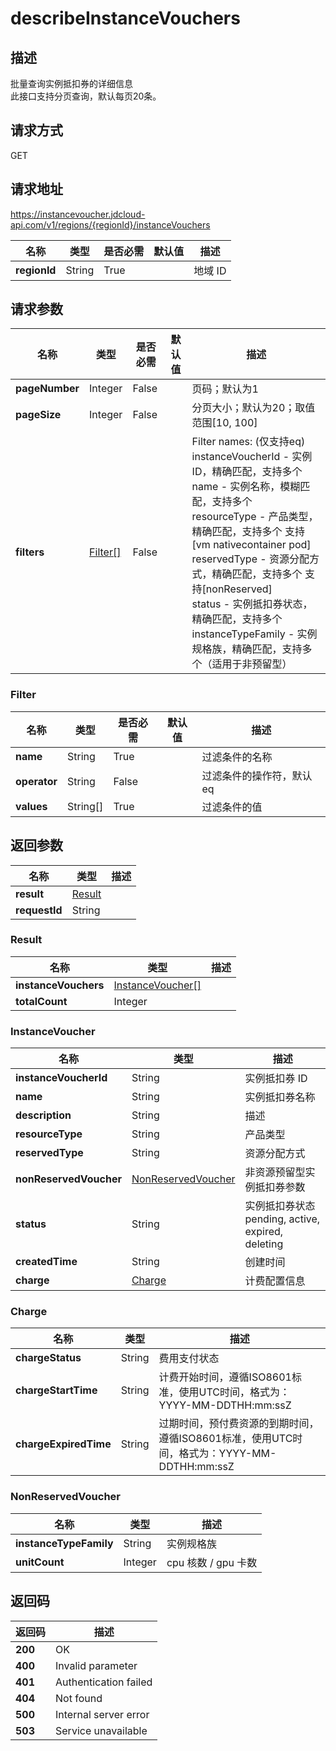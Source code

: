 # describeInstanceVouchers


## 描述
批量查询实例抵扣券的详细信息<br>
此接口支持分页查询，默认每页20条。


## 请求方式
GET

## 请求地址
https://instancevoucher.jdcloud-api.com/v1/regions/{regionId}/instanceVouchers

|名称|类型|是否必需|默认值|描述|
|---|---|---|---|---|
|**regionId**|String|True| |地域 ID|

## 请求参数
|名称|类型|是否必需|默认值|描述|
|---|---|---|---|---|
|**pageNumber**|Integer|False| |页码；默认为1|
|**pageSize**|Integer|False| |分页大小；默认为20；取值范围[10, 100]|
|**filters**|[Filter[]](describeinstancevouchers#filter)|False| |Filter names: (仅支持eq)<br>instanceVoucherId - 实例ID，精确匹配，支持多个<br>name - 实例名称，模糊匹配，支持多个<br>resourceType - 产品类型，精确匹配，支持多个 支持[vm nativecontainer pod]<br>reservedType - 资源分配方式，精确匹配，支持多个 支持[nonReserved]<br>status - 实例抵扣券状态，精确匹配，支持多个<br>instanceTypeFamily - 实例规格族，精确匹配，支持多个（适用于非预留型）<br>|

### <div id="filter">Filter</div>
|名称|类型|是否必需|默认值|描述|
|---|---|---|---|---|
|**name**|String|True| |过滤条件的名称|
|**operator**|String|False| |过滤条件的操作符，默认eq|
|**values**|String[]|True| |过滤条件的值|

## 返回参数
|名称|类型|描述|
|---|---|---|
|**result**|[Result](describeinstancevouchers#result)| |
|**requestId**|String| |

### <div id="result">Result</div>
|名称|类型|描述|
|---|---|---|
|**instanceVouchers**|[InstanceVoucher[]](describeinstancevouchers#instancevoucher)| |
|**totalCount**|Integer| |
### <div id="instancevoucher">InstanceVoucher</div>
|名称|类型|描述|
|---|---|---|
|**instanceVoucherId**|String|实例抵扣券 ID|
|**name**|String|实例抵扣券名称|
|**description**|String|描述|
|**resourceType**|String|产品类型|
|**reservedType**|String|资源分配方式|
|**nonReservedVoucher**|[NonReservedVoucher](describeinstancevouchers#nonreservedvoucher)|非资源预留型实例抵扣券参数|
|**status**|String|实例抵扣券状态 pending, active, expired, deleting|
|**createdTime**|String|创建时间|
|**charge**|[Charge](describeinstancevouchers#charge)|计费配置信息|
### <div id="charge">Charge</div>
|名称|类型|描述|
|---|---|---|
|**chargeStatus**|String|费用支付状态|
|**chargeStartTime**|String|计费开始时间，遵循ISO8601标准，使用UTC时间，格式为：YYYY-MM-DDTHH:mm:ssZ|
|**chargeExpiredTime**|String|过期时间，预付费资源的到期时间，遵循ISO8601标准，使用UTC时间，格式为：YYYY-MM-DDTHH:mm:ssZ|
### <div id="nonreservedvoucher">NonReservedVoucher</div>
|名称|类型|描述|
|---|---|---|
|**instanceTypeFamily**|String|实例规格族|
|**unitCount**|Integer|cpu 核数 / gpu 卡数|

## 返回码
|返回码|描述|
|---|---|
|**200**|OK|
|**400**|Invalid parameter|
|**401**|Authentication failed|
|**404**|Not found|
|**500**|Internal server error|
|**503**|Service unavailable|
